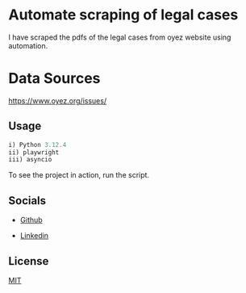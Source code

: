 
# Automate scraping of legal cases

I have scraped the pdfs of the legal cases from oyez website using automation.

# Data Sources
https://www.oyez.org/issues/




## Usage

```javascript
i) Python 3.12.4
ii) playwright
iii) asyncio
```
To see the project in action, run the script.


## Socials

- [Github](https://github.com/Eshaan-commits-159)

- [Linkedin](https://www.linkedin.com/in/eshaan-kushwaha-335b7a1b1/)
## License

[MIT](https://choosealicense.com/licenses/mit/)

